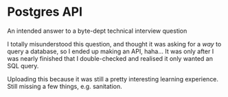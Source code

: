 # Postgres API

An intended answer to a byte-dept technical interview question

I totally misunderstood this question, and thought it was asking for a _way_ to query a database, so I ended up making an API, haha... It was only after I was nearly finished that I double-checked and realised it only wanted an SQL query.

Uploading this because it was still a pretty interesting learning experience. Still missing a few things, e.g. sanitation.
